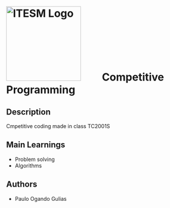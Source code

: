 #  <img src="https://libreria-ditesa.com/media/catalog/category/pngwing.com.png" alt="ITESM Logo" style="float: center; margin-right: 50px;" width="200"/> Competitive Programming

## Description
Cmpetitive coding made in class TC2001S

## Main Learnings 
* Problem solving
* Algorithms

## Authors
 * Paulo Ogando Gulias
